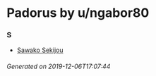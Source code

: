# Padorus by u/ngabor80

### S
* [Sawako Sekijou](https://github.com/shadow578/Project-Padoru/blob/master/table-of-contents/characters/SawakoSekijou.md)

###### Generated on 2019-12-06T17:07:44
